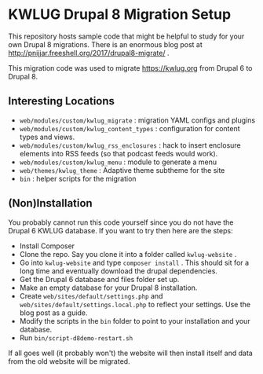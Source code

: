 KWLUG Drupal 8 Migration Setup
==============================

This repository hosts sample code that might be helpful to study for
your own Drupal 8 migrations. There is an enormous blog post at 
<http://pnijjar.freeshell.org/2017/drupal8-migrate/> . 

This migration code was used to migrate <https://kwlug.org> from
Drupal 6 to Drupal 8. 


Interesting Locations
---------------------

- `web/modules/custom/kwlug_migrate` : migration YAML configs and plugins
- `web/modules/custom/kwlug_content_types` : configuration for content
  types and views.
- `web/modules/custom/kwlug_rss_enclosures` : hack to insert enclosure
  elements into RSS feeds (so that podcast feeds would work). 
- `web/modules/custom/kwlug_menu` : module to generate a menu
- `web/themes/kwlug_theme` : Adaptive theme subtheme for the site
- `bin` : helper scripts for the migration 


(Non)Installation
----------------

You probably cannot run this code yourself since
you do not have the Drupal 6 KWLUG database. If you want to try then
here are the steps:

- Install Composer
- Clone the repo. Say you clone it into a folder called
  `kwlug-website` .
- Go into `kwlug-website` and type `composer install` . This should
  sit for a long time and eventually download the drupal dependencies.
- Get the Drupal 6 database and files folder set up.
- Make an empty database for your Drupal 8 installation. 
- Create `web/sites/default/settings.php` and
  `web/sites/default/settings.local.php` to reflect your settings. Use
  the blog post as a guide. 
- Modify the scripts in the `bin` folder to point to your installation
  and your database.
- Run `bin/script-d8demo-restart.sh`

If all goes well (it probably won't) the website will then install
itself and data from the old website will be migrated. 
